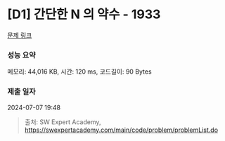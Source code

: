 # [D1] 간단한 N 의 약수 - 1933 

[문제 링크](https://swexpertacademy.com/main/code/problem/problemDetail.do?contestProbId=AV5PhcWaAKIDFAUq) 

### 성능 요약

메모리: 44,016 KB, 시간: 120 ms, 코드길이: 90 Bytes

### 제출 일자

2024-07-07 19:48



> 출처: SW Expert Academy, https://swexpertacademy.com/main/code/problem/problemList.do